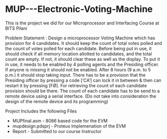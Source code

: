 # MUP---Electronic-Voting-Machine
This is the project we did for our Microprocessor and Interfacing Course at BITS Pilani

Problem Statement : Design a microprocessor Voting Machine which has provision for 4 candidates. It should keep the count of total votes polled and the count of votes polled for each candidate. Before being put in use, it should check if all memory location allotted to candidates, and the total count are empty. If not, it should clear these as well as the display. To put it in use, it needs to be enabled by 4 polling agents and the Presiding officer. If anyone is missing it should not be enabled. After 8 hours (9 a.m. to 5 p.m.) it should stop taking input. There has to be a provision that the Presiding officer by pressing a code [‘CA’] can lock it in between & then can restart it by pressing [FØ]. For retrieving the count of each candidate provision should be there. The count of each candidate has to be send to a remote device using a serial interface. (Do not take into consideration the design of the remote device and its programming)

Project Includes the following Files
- MUPfinal.asm - 8086 based code for the EVM
- mupdesign.pdsprj - Proteus Implemenation of the EVM
- Report - Submitted to our course Instructor

